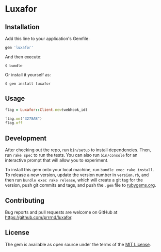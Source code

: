 # Luxafor

## Installation

Add this line to your application's Gemfile:

```ruby
gem 'luxafor'
```

And then execute:

    $ bundle

Or install it yourself as:

    $ gem install luxafor

## Usage

```ruby
flag = Luxafor::Client.new(webhook_id)

flag.on("3278AB")
flag.off
```

## Development

After checking out the repo, run `bin/setup` to install dependencies. Then, run `rake spec` to run the tests. You can also run `bin/console` for an interactive prompt that will allow you to experiment.

To install this gem onto your local machine, run `bundle exec rake install`. To release a new version, update the version number in `version.rb`, and then run `bundle exec rake release`, which will create a git tag for the version, push git commits and tags, and push the `.gem` file to [rubygems.org](https://rubygems.org).

## Contributing

Bug reports and pull requests are welcome on GitHub at https://github.com/prrrnd/luxafor.

## License

The gem is available as open source under the terms of the [MIT License](https://opensource.org/licenses/MIT).
